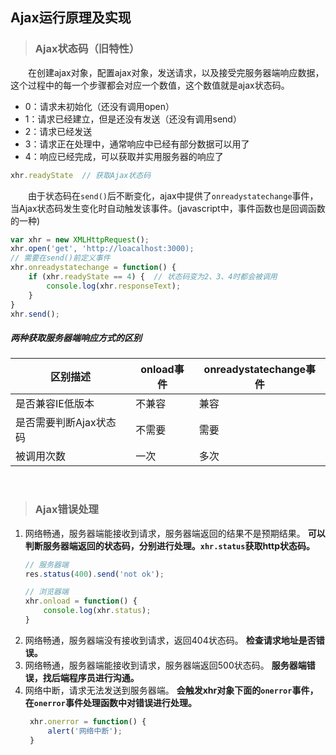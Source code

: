 ## Ajax运行原理及实现

>### Ajax状态码（旧特性）

&emsp;&emsp;在创建ajax对象，配置ajax对象，发送请求，以及接受完服务器端响应数据，这个过程中的每一个步骤都会对应一个数值，这个数值就是ajax状态码。
- 0：请求未初始化（还没有调用open）
- 1：请求已经建立，但是还没有发送（还没有调用send）
- 2：请求已经发送
- 3：请求正在处理中，通常响应中已经有部分数据可以用了
- 4：响应已经完成，可以获取并实用服务器的响应了

```js
xhr.readyState  // 获取Ajax状态码
```

&emsp;&emsp;由于状态码在`send()`后不断变化，ajax中提供了`onreadystatechange`事件，当Ajax状态码发生变化时自动触发该事件。(javascript中，事件函数也是回调函数的一种)

```js
var xhr = new XMLHttpRequest();
xhr.open('get', 'http://loacalhost:3000);
// 需要在send()前定义事件
xhr.onreadystatechange = function() {
    if (xhr.readyState == 4) {  // 状态码变为2、3、4时都会被调用
        console.log(xhr.responseText);
    }
}
xhr.send();
```

##### 两种获取服务器端响应方式的区别
| 区别描述               | onload事件 | onreadystatechange事件 |
| ---------------------- | ---------- | ---------------------- |
| 是否兼容IE低版本       | 不兼容     | 兼容                   |
| 是否需要判断Ajax状态码 | 不需要     | 需要                   |
| 被调用次数             | 一次       | 多次                   |

<br/>

>### Ajax错误处理

1. 网络畅通，服务器端能接收到请求，服务器端返回的结果不是预期结果。
   **可以判断服务器端返回的状态码，分别进行处理。`xhr.status`获取http状态码。**
    ```js
    // 服务器端
    res.status(400).send('not ok');

    // 浏览器端
    xhr.onload = function() {
        console.log(xhr.status);
    }
    ```
2. 网络畅通，服务器端没有接收到请求，返回404状态码。
   **检查请求地址是否错误。**
3. 网络畅通，服务器端能接收到请求，服务器端返回500状态码。
   **服务器端错误，找后端程序员进行沟通。**
4. 网络中断，请求无法发送到服务器端。
   **会触发xhr对象下面的`onerror`事件，在`onerror`事件处理函数中对错误进行处理。**
   ```js
    xhr.onerror = function() {
        alert('网络中断');
    }
   ```


